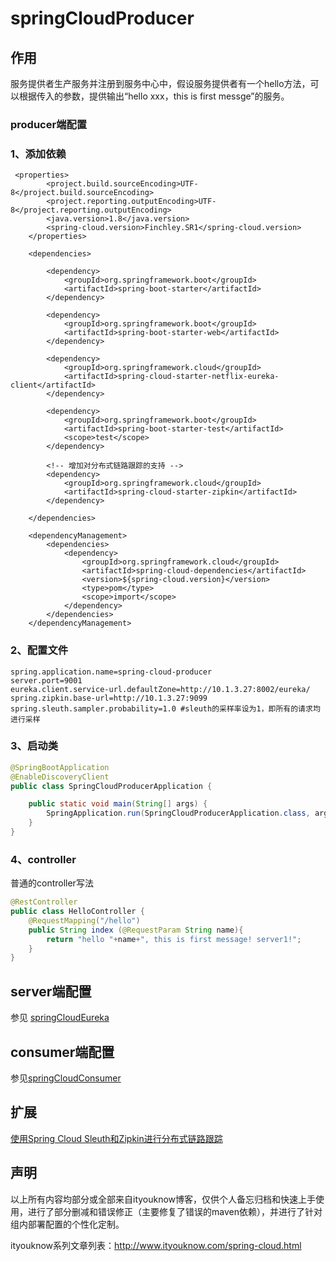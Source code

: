 # springCloudProducer
## 作用

服务提供者生产服务并注册到服务中心中，假设服务提供者有一个hello方法，可以根据传入的参数，提供输出“hello xxx，this is first messge”的服务。

### producer端配置

### 1、添加依赖

```
 <properties>
        <project.build.sourceEncoding>UTF-8</project.build.sourceEncoding>
        <project.reporting.outputEncoding>UTF-8</project.reporting.outputEncoding>
        <java.version>1.8</java.version>
        <spring-cloud.version>Finchley.SR1</spring-cloud.version>
    </properties>

    <dependencies>

        <dependency>
            <groupId>org.springframework.boot</groupId>
            <artifactId>spring-boot-starter</artifactId>
        </dependency>

        <dependency>
            <groupId>org.springframework.boot</groupId>
            <artifactId>spring-boot-starter-web</artifactId>
        </dependency>

        <dependency>
            <groupId>org.springframework.cloud</groupId>
            <artifactId>spring-cloud-starter-netflix-eureka-client</artifactId>
        </dependency>

        <dependency>
            <groupId>org.springframework.boot</groupId>
            <artifactId>spring-boot-starter-test</artifactId>
            <scope>test</scope>
        </dependency>

		<!-- 增加对分布式链路跟踪的支持 -->
        <dependency>
            <groupId>org.springframework.cloud</groupId>
            <artifactId>spring-cloud-starter-zipkin</artifactId>
        </dependency>

    </dependencies>

    <dependencyManagement>
        <dependencies>
            <dependency>
                <groupId>org.springframework.cloud</groupId>
                <artifactId>spring-cloud-dependencies</artifactId>
                <version>${spring-cloud.version}</version>
                <type>pom</type>
                <scope>import</scope>
            </dependency>
        </dependencies>
    </dependencyManagement>

```

### 2、配置文件

```
spring.application.name=spring-cloud-producer
server.port=9001
eureka.client.service-url.defaultZone=http://10.1.3.27:8002/eureka/
spring.zipkin.base-url=http://10.1.3.27:9099
spring.sleuth.sampler.probability=1.0 #sleuth的采样率设为1，即所有的请求均进行采样
```

### 3、启动类

```java
@SpringBootApplication
@EnableDiscoveryClient
public class SpringCloudProducerApplication {

    public static void main(String[] args) {
        SpringApplication.run(SpringCloudProducerApplication.class, args);
    }
}

```

### 4、controller

普通的controller写法

````java
@RestController
public class HelloController {
    @RequestMapping("/hello")
    public String index (@RequestParam String name){
        return "hello "+name+", this is first message! server1!";
    }
}

````

## server端配置

参见 [springCloudEureka](https://github.com/jrhu05/springCloudScaffold/tree/master/springCloudEureka)

## consumer端配置

参见[springCloudConsumer](https://github.com/jrhu05/springCloudScaffold/tree/master/springCloudConsumer)

## 扩展

[使用Spring Cloud Sleuth和Zipkin进行分布式链路跟踪](http://www.ityouknow.com/springcloud/2018/02/02/spring-cloud-sleuth-zipkin.html)

## 声明

以上所有内容均部分或全部来自ityouknow博客，仅供个人备忘归档和快速上手使用，进行了部分删减和错误修正（主要修复了错误的maven依赖），并进行了针对组内部署配置的个性化定制。

ityouknow系列文章列表：http://www.ityouknow.com/spring-cloud.html